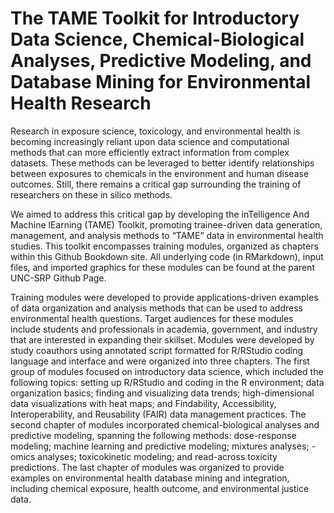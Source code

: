 # The TAME Toolkit for Introductory Data Science, Chemical-Biological Analyses, Predictive Modeling, and Database Mining for Environmental Health Research

Research in exposure science, toxicology, and environmental health is becoming increasingly reliant upon data science and computational methods that can more efficiently extract information from complex datasets. These methods can be leveraged to better identify relationships between exposures to chemicals in the environment and human disease outcomes. Still, there remains a critical gap surrounding the training of researchers on these in silico methods.


We aimed to address this critical gap by developing the inTelligence And Machine lEarning (TAME) Toolkit, promoting trainee-driven data generation, management, and analysis methods to “TAME” data in environmental health studies. This toolkit encompasses training modules, organized as chapters within this Github Bookdown site. All underlying code (in RMarkdown), input files, and imported graphics for these modules can be found at the parent UNC-SRP Github Page.


Training modules were developed to provide applications-driven examples of data organization and analysis methods that can be used to address environmental health questions. Target audiences for these modules include students and professionals in academia, government, and industry that are interested in expanding their skillset. Modules were developed by study coauthors using annotated script formatted for R/RStudio coding language and interface and were organized into three chapters. The first group of modules focused on introductory data science, which included the following topics: setting up R/RStudio and coding in the R environment; data organization basics; finding and visualizing data trends; high-dimensional data visualizations with heat maps; and Findability, Accessibility, Interoperability, and Reusability (FAIR) data management practices. The second chapter of modules incorporated chemical-biological analyses and predictive modeling, spanning the following methods: dose-response modeling; machine learning and predictive modeling; mixtures analyses; -omics analyses; toxicokinetic modeling; and read-across toxicity predictions. The last chapter of modules was organized to provide examples on environmental health database mining and integration, including chemical exposure, health outcome, and environmental justice data.
